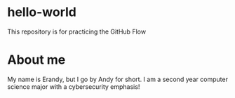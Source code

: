 # hello-world
This repository is for practicing the GitHub Flow
# About me

My name is Erandy, but I go by Andy for short. I am a second year computer science major with a cybersecurity emphasis!
